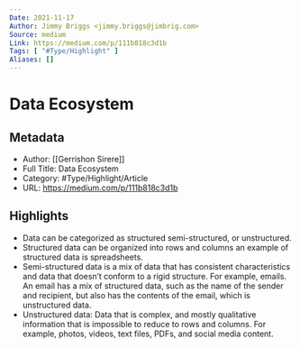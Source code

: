 ```yaml
---
Date: 2021-11-17
Author: Jimmy Briggs <jimmy.briggs@jimbrig.com>
Source: medium
Link: https://medium.com/p/111b818c3d1b
Tags: [ "#Type/Highlight" ]
Aliases: []
---
```

# Data Ecosystem

## Metadata
- Author: [[Gerrishon Sirere]]
- Full Title: Data Ecosystem
- Category: #Type/Highlight/Article
- URL: https://medium.com/p/111b818c3d1b

## Highlights
- Data can be categorized as structured semi-structured, or unstructured.
- Structured data can be organized into rows and columns an example of structured data is spreadsheets.
- Semi-structured data is a mix of data that has consistent characteristics and data that doesn’t conform to a rigid structure. For example, emails. An email has a mix of structured data, such as the name of the sender and recipient, but also has the contents of the email, which is unstructured data.
- Unstructured data: Data that is complex, and mostly qualitative information that is impossible to reduce to rows and columns. For example, photos, videos, text files, PDFs, and social media content.
